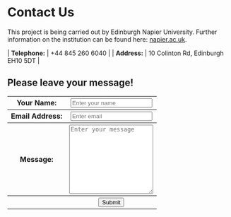 # Contact Us

This project is being carried out by Edinburgh Napier University. Further information on the institution can be found here: [napier.ac.uk](https://www.napier.ac.uk/).

| **Telephone:** | +44 845 260 6040 |
| **Address:** | 10 Colinton Rd, Edinburgh EH10 5DT |

## Please leave your message!

<table>
<form
  action="https://getform.io/f/13d2c0f7-8409-4d49-bd81-b0aafc4b9004"
  method="POST"
>
  <label>
    <tr>
            <th>Your Name:</th>
            <th><input type="text" cols="51" name="name" class="form-control" id="InputName" placeholder="Enter your name" required="required"></th>
    </tr>
  </label>
  <label>
    <tr>
        <th>Email Address:</th>
        <th><input type="email" cols="51" name="email" class="form-control" id="InputEmail" aria-describedby="emailHelp" placeholder="Enter email"></th>
    </tr>
  </label>
  <label>
    <tr>
        <th>Message:</th>
        <!-- <th><input type="text" name="message" class="form-control" id="InputMessage" placeholder="Enter your message"></th> -->
        <th><textarea rows="10" cols="21" name="message" class="form-control" id="InputMessage" placeholder="Enter your message"></textarea></th>
    </tr>
  </label>
    <th></th><th><input type="submit" value="Submit"></th>
</form>
</table>

